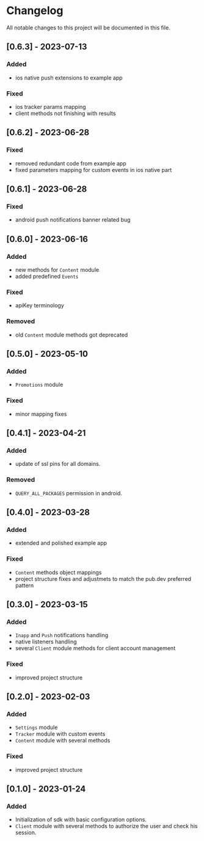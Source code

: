 # Changelog
All notable changes to this project will be documented in this file.

## [0.6.3] - 2023-07-13
### Added
- ios native push extensions to example app

### Fixed
- ios tracker params mapping
- client methods not finishing with results

## [0.6.2] - 2023-06-28
### Fixed
- removed redundant code from example app
- fixed parameters mapping for custom events in ios native part

## [0.6.1] - 2023-06-28
### Fixed
- android push notifications banner related bug

## [0.6.0] - 2023-06-16
### Added
- new methods for `Content` module
- added predefined `Events`

### Fixed
- apiKey terminology

### Removed
- old `Content` module methods got deprecated

## [0.5.0] - 2023-05-10
### Added
- `Promotions` module

### Fixed
- minor mapping fixes

## [0.4.1] - 2023-04-21
### Added
- update of ssl pins for all domains.

### Removed
- `QUERY_ALL_PACKAGES` permission in android.

## [0.4.0] - 2023-03-28

### Added 
- extended and polished example app

### Fixed
- `Content` methods object mappings
- project structure fixes and adjustmets to match the pub.dev preferred pattern

## [0.3.0] - 2023-03-15

### Added 
- `Inapp` and `Push` notifications handling
- native listeners handling
- several `Client` module methods for client account management

### Fixed
- improved project structure

## [0.2.0] - 2023-02-03

### Added
- `Settings` module
- `Tracker` module with custom events
- `Content` module with several methods

### Fixed
- improved project structure 

## [0.1.0] - 2023-01-24

### Added
- Initialization of sdk with basic configuration options. 
- `Client` module with several methods to authorize the user and check his session.
